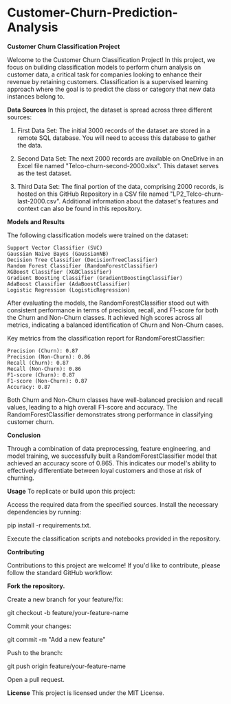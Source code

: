 # Customer-Churn-Prediction-Analysis

**Customer Churn Classification Project**

Welcome to the Customer Churn Classification Project! In this project, we focus on building classification models to perform churn analysis on customer data, a critical task for companies looking to enhance their revenue by retaining customers. Classification is a supervised learning approach where the goal is to predict the class or category that new data instances belong to.

**Data Sources**
In this project, the dataset is spread across three different sources:

1. First Data Set: The initial 3000 records of the dataset are stored in a remote SQL database. You will need to access this database to gather the data.

2. Second Data Set: The next 2000 records are available on OneDrive in an Excel file named "Telco-churn-second-2000.xlsx". This dataset serves as the test dataset.

3. Third Data Set: The final portion of the data, comprising 2000 records, is hosted on this GitHub Repository in a CSV file named "LP2_Telco-churn-last-2000.csv". Additional information about the dataset's features and context can also be found in this repository.

**Models and Results**

The following classification models were trained on the dataset:

    Support Vector Classifier (SVC)
    Gaussian Naive Bayes (GaussianNB)
    Decision Tree Classifier (DecisionTreeClassifier)
    Random Forest Classifier (RandomForestClassifier)
    XGBoost Classifier (XGBClassifier)
    Gradient Boosting Classifier (GradientBoostingClassifier)
    AdaBoost Classifier (AdaBoostClassifier)
    Logistic Regression (LogisticRegression)

After evaluating the models, the RandomForestClassifier stood out with consistent performance in terms of precision, recall, and F1-score for both the Churn and Non-Churn classes. It achieved high scores across all metrics, indicating a balanced identification of Churn and Non-Churn cases.

Key metrics from the classification report for RandomForestClassifier:

    Precision (Churn): 0.87
    Precision (Non-Churn): 0.86
    Recall (Churn): 0.87
    Recall (Non-Churn): 0.86
    F1-score (Churn): 0.87
    F1-score (Non-Churn): 0.87
    Accuracy: 0.87
Both Churn and Non-Churn classes have well-balanced precision and recall values, leading to a high overall F1-score and accuracy. The RandomForestClassifier demonstrates strong performance in classifying customer churn.

**Conclusion**

Through a combination of data preprocessing, feature engineering, and model training, we successfully built a RandomForestClassifier model that achieved an accuracy score of 0.865. This indicates our model's ability to effectively differentiate between loyal customers and those at risk of churning.

**Usage**
To replicate or build upon this project:

Access the required data from the specified sources.
Install the necessary dependencies by running:

  pip install -r requirements.txt.

Execute the classification scripts and notebooks provided in the repository.

**Contributing**

Contributions to this project are welcome! If you'd like to contribute, please follow the standard GitHub workflow:

**Fork the repository.**

Create a new branch for your feature/fix:

  git checkout -b feature/your-feature-name

Commit your changes: 

  git commit -m "Add a new feature"

Push to the branch: 

  git push origin feature/your-feature-name

Open a pull request.

**License**
This project is licensed under the MIT License.
